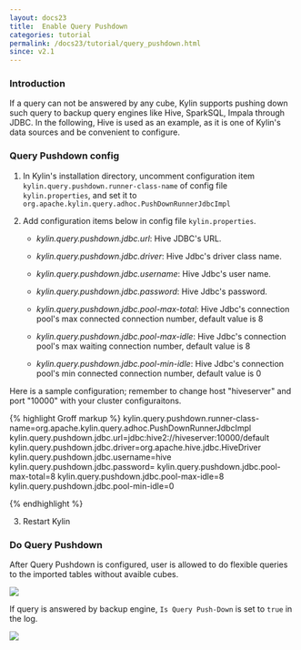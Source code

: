 ```yaml
---
layout: docs23
title:  Enable Query Pushdown
categories: tutorial
permalink: /docs23/tutorial/query_pushdown.html
since: v2.1
---
```


### Introduction

If a query can not be answered by any cube, Kylin supports pushing down such query to backup query engines like Hive, SparkSQL, Impala through JDBC. In the following, Hive is used as an example, as it is one of Kylin's data sources and be convenient to configure. 


### Query Pushdown config

1. In Kylin's installation directory, uncomment configuration item `kylin.query.pushdown.runner-class-name` of config file `kylin.properties`, and set it to `org.apache.kylin.query.adhoc.PushDownRunnerJdbcImpl`


2. Add configuration items below in config file `kylin.properties`. 

   - *kylin.query.pushdown.jdbc.url*: Hive JDBC's URL.

   - *kylin.query.pushdown.jdbc.driver*: Hive Jdbc's driver class name.

   - *kylin.query.pushdown.jdbc.username*: Hive Jdbc's user name.

   - *kylin.query.pushdown.jdbc.password*: Hive Jdbc's password.

   - *kylin.query.pushdown.jdbc.pool-max-total*: Hive Jdbc's connection pool's max connected connection number, default value is 8

   - *kylin.query.pushdown.jdbc.pool-max-idle*: Hive Jdbc's connection pool's max waiting connection number, default value is 8

   - *kylin.query.pushdown.jdbc.pool-min-idle*: Hive Jdbc's connection pool's min connected connection number, default value is 0

Here is a sample configuration; remember to change host "hiveserver" and port "10000" with your cluster configuraitons.

{% highlight Groff markup %}
kylin.query.pushdown.runner-class-name=org.apache.kylin.query.adhoc.PushDownRunnerJdbcImpl
kylin.query.pushdown.jdbc.url=jdbc:hive2://hiveserver:10000/default
kylin.query.pushdown.jdbc.driver=org.apache.hive.jdbc.HiveDriver
kylin.query.pushdown.jdbc.username=hive
kylin.query.pushdown.jdbc.password=
kylin.query.pushdown.jdbc.pool-max-total=8
kylin.query.pushdown.jdbc.pool-max-idle=8
kylin.query.pushdown.jdbc.pool-min-idle=0

{% endhighlight %}


3. Restart Kylin

### Do Query Pushdown

After Query Pushdown is configured, user is allowed to do flexible queries to the imported tables without avaible cubes.

   ![](/images/tutorial/2.1/push_down/push_down_1.png)

If query is answered by backup engine, `Is Query Push-Down` is set to `true` in the log.

   ![](/images/tutorial/2.1/push_down/push_down_2.png)
# 
